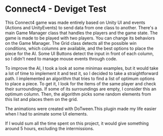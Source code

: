 # Connect4 - Deviget Test

This Connect4 game was made entirely based on Unity UI and events (Actions and UnityEvents) to send data from one class to another. 
There's a main Game Manager class that handles the players and the game state. The game is made to be played with two players. You can change its behaviors on the Game Manager.
The Grid class detects all the possible win conditions, which columns are available, and the best options to place the piece for the AI. 
Some UI Buttons detect the input in front of each column, so I didn't need to manage mouse events through code.

To improve the AI, I took a look at some minimax examples, but it would take a lot of time to implement it and test it, so I decided to take a straightforward path. I implemented an algorithm that tries to find a list of optimum options to place a piece. To get it, I look for the items of the same player and check their surroundings. If some of its surroundings are empty, I consider this an optimum column. Then, the algorithm picks some random elements from this list and places them on the grid.

The animations were created with DoTween.This plugin made my life easier when I had to animate some UI elements.

If I would sum all the time spent on this project, it would give something around 5 hours, excluding the intermissions.
